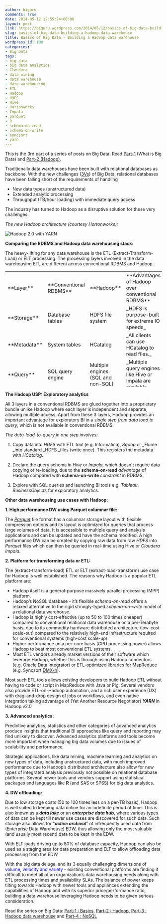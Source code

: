 ```yaml
---
author: biguru
comments: true
date: 2014-05-12 12:55:24+00:00
layout: post
link: https://biguru.wordpress.com/2014/05/12/basics-of-big-data-building-a-hadoop-data-warehouse/
slug: basics-of-big-data-building-a-hadoop-data-warehouse
title: Basics of Big Data - Building a Hadoop data warehouse
wordpress_id: 108
categories:
- Big Data
tags:
- big data
- big data analytics
- Cloudera
- data mining
- data warehouse
- data warehousing
- ETL
- Hadoop
- HDFS
- Hive
- Hortonworks
- Impala
- parquet
- R
- schema-on-read
- schema-on-write
- syncsort
- yarn
---
```


This is the 3rd part of a series of posts on Big Data. Read [Part-1](http://biguru.wordpress.com/2013/08/21/basics-of-big-data-part-1/) (What is Big Data) and [Part-2 (Hadoop)](http://biguru.wordpress.com/2014/04/13/basics-of-big-data-part-2-hadoop/).

Traditionally data warehouses have been built with relational databases as backbone. With the new challenges ([3Vs](http://biguru.wordpress.com/2013/08/21/basics-of-big-data-part-1/)) of Big Data, relational databases have been falling short of the requirements of handling
	
  * New data types (unstructured data)
  * Extended analytic processing
  * Throughput (TB/hour loading) with immediate query access

The industry has turned to Hadoop as a disruptive solution for these very challenges.

_The new Hadoop architecture (courtesy Hortonworks):_

![Hadoop 2.0 with YARN](/post/yarn.png?w=300)

**Comparing the RDBMS and Hadoop data warehousing stack:**

The heavy-lifting for any data warehouse is the ETL (Extract-Transform-Load) or ELT processing. The processing layers involved in the data warehousing ETL are different across conventional RDBMS and Hadoop.
<table width="482" style="height:370px;" >
<tbody >
<tr >

<td >**Layer**
</td>

<td >**Conventional RDBMS**
</td>

<td >**Hadoop**
</td>

<td >**Advantages of Hadoop over conventional RDBMS**
</td>
</tr>
<tr >

<td >**Storage**
</td>

<td >Database tables
</td>

<td >HDFS file system
</td>

<td >_HDFS is purpose-built for extreme IO speeds_
</td>
</tr>
<tr >

<td >**Metadata**
</td>

<td >System tables
</td>

<td >HCatalog
</td>

<td >_All clients can use HCatalog to read files._
</td>
</tr>
<tr >

<td >**Query**
</td>

<td >SQL query engine
</td>

<td >Multiple engines (SQL and non-SQL)
</td>

<td >_Multiple query engines like Hive or Impala are available._
</td>
</tr>
</tbody>
</table>  

**The Hadoop USP: Exploratory analytics**

All 3 layers in a conventional RDBMS are glued together into a proprietary bundle unlike Hadoop where each layer is independent and separate, allowing multiple access. Apart from these 3 layers, Hadoop provides an important advantage for exploratory BI in a _single step from data load to query_, which is not available in conventional RDBMS.

_The data-load-to-query in one step involves:_

1. Copy data into _HDFS_ with ETL tool (e.g. Informatica), _Sqoop_ or _Flume _into standard _HDFS _files (write once). This registers the metadata with _HCatalog_.

2. Declare the query schema in _Hive_ or _Impala,_ which doesn't require data copying or re-loading, due to the **schema-on-read** _advantage_ of Hadoop compared with **schema-on-write** _constraint_ in RDBMS.  

3. Explore with SQL queries and launching BI tools e.g. _Tableau_, _BusinessObjects_ for exploratory analytics.

**Other data warehousing use cases with Hadoop:**

**1. High performance DW using Parquet columnar file:**

The [_Parquet_](http://parquet.io/) file format has a columnar storage layout with flexible compression options and its layout is optimized for queries that process large volumes of data. It is accessible to multiple query and analysis applications and can be updated and have the schema modified. A high performance DW can be created by copying raw data from raw _HDFS_ into _Parquet_ files which can then be queried in real-time using Hive or _Cloudera Impala_.

**2. Platform for transforming data or ETL:**

The (extract-transform-load) ETL or ELT (extract-load-transform) use case for Hadoop is well established. The reasons why Hadoop is a popular ETL platform are:
	
  * Hadoop itself is a general-purpose massively parallel processing (MPP) platform.
  * Hadoop’s NoSQL database - it’s flexible _schema-on-read_ offers a relaxed alternative to the rigid strongly-typed _schema-on-write_ model of a relational data warehouse.
  * Hadoop is highly cost-effective (up to 50 to 100 times cheaper) compared to conventional relational data warehouse on a per-Terabyte basis, due to its commodity hardware distributed architecture (low-cost scale-out) compared to the relatively high-end infrastructure required for conventional systems (high-cost scale-up).
  * Higher performance on a per-core basis (CPU processing power) allows Hadoop to beat most conventional ETL systems.
  * Most ETL vendors already market versions of their software which leverage Hadoop, whether this is through using Hadoop connectors (e.g. Oracle Data Integrator) or ETL-optimized libraries for MapReduce (e.g. Syncsort [DMX-h](http://www.syncsort.com/en/Products/DMX-h/DMX-h-Overview)).

Most such ETL tools allows existing developers to build Hadoop ETL without having to code or script in MapReduce with Java or Pig. Several vendors also provide ETL-on-Hadoop automation, and a rich user experience (UX) with drag-and-drop design of jobs or workflows, and even native integration taking advantage of (Yet Another Resource Negotiator) **_YARN_** in Hadoop v2.0

**3. Advanced analytics:**

Predictive analytics, statistics and other categories of advanced analytics produce insights that traditional BI approaches like query and reporting may find unlikely to discover. Advanced analytics platforms and tools become more important when managing big data volumes due to issues of scalability and performance.

Strategic applications, like data mining, machine learning and analytics on new types of data, including unstructured data, with much improved performance due to Hadoop’s distributed architecture also allow for new types of integrated analysis previously not possible on relational database platforms. Several newer tools and vendors support using statistical packages and languages like **R** (and SAS or SPSS) for big data analytics.

**4. DW offloading:**

Due to low storage costs (50 to 100 times less on a per-TB basis), Hadoop is well suited to keeping data online for an indefinite period of time. This is also known as a **_data lake_** or an **_enterprise data hub_**, where various types of data can be kept till newer use cases are discovered for such data. Such storage also allows for “**_active archival_**” of infrequently used data from (Enterprise Data Warehouse) EDW, thus allowing only the most valuable (and usually most recent) data to be kept in the EDW.

With ELT loads driving up to 80% of database capacity, Hadoop can also be used as a staging area for data preparation and ELT to allow offloading data processing from the EDW

With the big data deluge, and its 3 equally challenging dimensions of <font color="blue">volume, velocity and variety </font> - existing conventional platforms are finding it difficult to meet all of an organization’s data warehousing needs along with ETL processing times and availability SLAs. The balance of power keeps tilting towards Hadoop with newer tools and appliances extending the capabilities of Hadoop and with its superior price/performance ratio, building a data warehouse leveraging Hadoop needs to be given serious consideration.

Read the series on Big Data: [Part-1 : Basics](https://biguru.wordpress.com/2013/08/21/basics-of-big-data-part-1/), [Part-2 : Hadoop](https://biguru.wordpress.com/2014/04/13/basics-of-big-data-part-2-hadoop/), [Part-3 : Hadoop data warehouse](https://biguru.wordpress.com/2014/05/12/basics-of-big-data-building-a-hadoop-data-warehouse/) and [Part-4 : NoSQL](https://biguru.wordpress.com/2014/10/01/big-data-basics-part-4-nosql-and-newsql-explained/)
